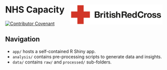 # NHS Capacity <img src='figures/brc-logo.png' align="right" height ="65"/>

[![Contributor Covenant](https://img.shields.io/badge/Contributor%20Covenant-v2.0%20adopted-ff69b4.svg)](code_of_conduct.md)

## Navigation

- `app/` hosts a self-contained R Shiny app.
- `analysis/` contains pre-processing scripts to generate data and insights.
- `data/` contains `raw/` and `processed/` sub-folders.